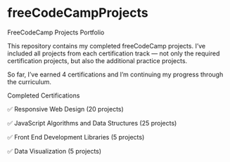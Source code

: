 # freeCodeCampProjects
FreeCodeCamp Projects Portfolio

This repository contains my completed freeCodeCamp projects.
I’ve included all projects from each certification track — not only the required certification projects, but also the additional practice projects.

So far, I’ve earned 4 certifications and I’m continuing my progress through the curriculum.


Completed Certifications

✅ Responsive Web Design (20 projects)

✅ JavaScript Algorithms and Data Structures (25 projects)

✅ Front End Development Libraries (5 projects)

✅ Data Visualization (5 projects)


